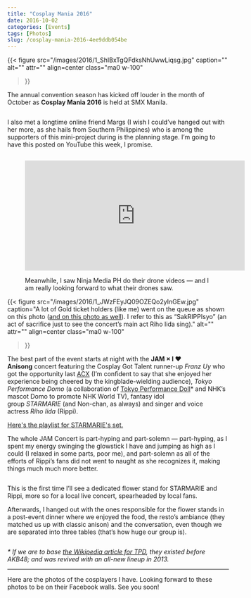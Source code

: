 ```yaml
---
title: "Cosplay Mania 2016"
date: 2016-10-02
categories: [Events]
tags: [Photos]
slug: /cosplay-mania-2016-4ee9ddb054be
---
```


{{< figure
  src="/images/2016/1_ShIBxTgQFdksNhUwwLiqsg.jpg"
  caption=""
  alt="" attr="" 
  align=center class="ma0 w-100"
>}}

The annual convention season has kicked off louder in the month of October as **Cosplay Mania 2016** is held at SMX Manila.

<figure class="gallery-wrapper">
  <div class="gallery">
    <div class="gallery-item">
		<img alt="" src="/images/2016/1_B3YTTDzZguTQEIX_87S4wQ.jpg" />
    </div>
    <div class="gallery-item">
		<img alt="" src="/images/2016/1_wFmoV3VFi6ckoOfnvoxhHw.jpg" />
    </div>
    <div class="gallery-item">
		<img alt="" src="/images/2016/1_KT7MMQsLkzFi2TqjGaxMgA.jpg" />
    </div>
  </div>
  <div class="gallery">
    <div class="gallery-item">
		<img alt="" src="/images/2016/1_hdZS-FipFYUztYnzbm6zTQ.jpg" />
    </div>
    <div class="gallery-item">
		<img alt="" src="/images/2016/1_dXvBvfrJ6F7z05Ui5pFLkg.jpg" />
    </div>
	<div class="gallery-item">
		<img alt="" src="/images/2016/1_FHXF4_8h6gbLFJjWlBtFvg.jpg" />
    </div>
  </div>
  <div class="gallery">
    <div class="gallery-item">
		<img alt="" src="/images/2016/1_zrPBQTyTXbjbbZGXvuy8Zg.jpg" />
    </div>
    <div class="gallery-item">
		<img alt="" src="/images/2016/1_aspsM1iaqBbFhzrhmk4MCQ.jpg" />
    </div>
	<div class="gallery-item">
		<img alt="" src="/images/2016/1_xRMv1UHHnEn7KVO1oLnrbg.jpg" />
    </div>
  </div>
  <div class="gallery">
    <div class="gallery-item">
		<img alt="" src="/images/2016/1_YqiaOJeduHEC7RJuME3mig.jpg" />
    </div>
    <div class="gallery-item">
		<img alt="" src="/images/2016/1_zxoxEHAQuL76NfjmssXs7g.jpg" />
    </div>
	<div class="gallery-item">
		<img alt="" src="/images/2016/1_tgR1Oyhls83uT_AyxmtSwg.jpg" />
    </div>
  </div>
</figure>

I also met a longtime online friend Margs (I wish I could’ve hanged out with her more, as she hails from Southern Philippines) who is among the supporters of this mini-project during is the planning stage. I’m going to have this posted on YouTube this week, I promise.
    
<figure class="gallery-wrapper">
  <div class="gallery">
    <div class="gallery-item">
		<img alt="" src="/images/2016/1_Y6-c6xG-uM3F3ZR-8RSA6g.jpg" />
    </div>
    <div class="gallery-item">
		<img alt="" src="/images/2016/1_5BQ1-VxDzK-yGF5n3pKp6A.jpg" />
    </div>
  </div>
  <div class="gallery">
    <div class="gallery-item">
		<img alt="" src="/images/2016/1_AeIlSB9yHASrrGLpZQhBIA.jpg" />
    </div>
    <div class="gallery-item">
		<img alt="" src="/images/2016/1_DnJTm4_HuAEhO9s5CUX1xw.jpg" />
    </div>
  </div>
</figure>

<figure>

<iframe src="https://www.facebook.com/plugins/post.php?href=https%3A%2F%2Fweb.facebook.com%2Fphoto%2F%3Ffbid%3D946080885518685%26set%3Da.768777159915726&show_text=true&width=500" width="500" height="250" style="border:none;overflow:hidden" scrolling="no" frameborder="0" allowfullscreen="true" allow="autoplay; clipboard-write; encrypted-media; picture-in-picture; web-share"></iframe>

<figcaption>

Meanwhile, I saw Ninja Media PH do their drone videos — and I am really looking forward to what their drones saw.

</figcaption>

</figure>

{{< figure
  src="/images/2016/1_JWzFEyJQ09OZEQo2yInGEw.jpg"
  caption="A lot of Gold ticket holders (like me) went on the queue as shown on this photo ([and on this photo as well](https://www.facebook.com/CosplayMania/photos/a.209834682363566.61906.128142343866134/1413419582005064/?type=3)). I refer to this as “SakRIPPIsyo” (an act of sacrifice just to see the concert’s main act Riho Iida sing)."
  alt="" attr="" 
  align=center class="ma0 w-100"
>}}

The best part of the event starts at night with the **JAM × I ❤ Anisong** concert featuring the Cosplay Got Talent runner-up _Franz Uy_ who got the opportunity last [ACX](https://jayagonoy.com/acx2016-63f7a16adfcf?source=latest) (I’m confident to say that she enjoyed her experience being cheered by the kingblade-wielding audience), _Tokyo Performance Domo_ (a collaboration of [Tokyo Performance Doll](https://www.youtube.com/watch?v=wAZzklz-81E)\* and NHK’s mascot Domo to promote NHK World TV), fantasy idol group _STARMARIE_ (and Non-chan, as always) and singer and voice actress _Riho Iida_ (Rippi).

[Here's the playlist for STARMARIE's set.](https://www.kkbox.com/jp/ja/playlist/Csi6kWkYtRtI4t1GET?)

The whole JAM Concert is part-hyping and part-solemn — part-hyping, as I spent my energy swinging the glowstick I have and jumping as high as I could (I relaxed in some parts, poor me), and part-solemn as all of the efforts of Rippi’s fans did not went to naught as she recognizes it, making things much much more better.

<figure class="gallery-wrapper">
  <div class="gallery">
    <div class="gallery-item">
		<img alt="" src="/images/2016/1_q4EulJsf7BtD0zZE1fbRlQ.jpg" />
    </div>
    <div class="gallery-item">
		<img alt="" src="/images/2016/1_TeLTqqt1HjzlOb6WvHCx6w.jpg" />
    </div>
  </div>
  <div class="gallery">
    <div class="gallery-item">
		<img alt="" src="/images/2016/1_gNwKLMJlnaYiPZdckELnag.jpg" />
    </div>
    <div class="gallery-item">
		<img alt="" src="/images/2016/1_xzp7zthcKpVDev_C3opE3Q.jpg" />
    </div>
  </div>
</figure>
    

This is the first time I’ll see a dedicated flower stand for STARMARIE and Rippi, more so for a local live concert, spearheaded by local fans.

Afterwards, I hanged out with the ones responsible for the flower stands in a post-event dinner where we enjoyed the food, the resto’s ambiance (they matched us up with classic anison) and the conversation, even though we are separated into three tables (that’s how huge our group is).

<figure class="gallery-wrapper">
  <div class="gallery">
    <div class="gallery-item">
		<img alt="" src="/images/2016/1_xxoWqOJEoPM5kzHGDhUvIA.jpg" />
    </div>
    <div class="gallery-item">
		<img alt="" src="/images/2016/1_R4IT43GLnT8HIt7w8YjbWw.jpg" />
    </div>
    <div class="gallery-item">
		<img alt="" src="/images/2016/1_sLW4iHWJ0Bue14mdOzS4ug.jpg" />
    </div>
  </div>
</figure>

_\* If we are to base_ [_the Wikipedia article for TPD_](https://en.wikipedia.org/wiki/Tokyo_Performance_Doll)_, they existed before AKB48; and was revived with an all-new lineup in 2013._

* * *

Here are the photos of the cosplayers I have. Looking forward to these photos to be on their Facebook walls. See you soon!

<figure class="gallery-wrapper">
  <div class="gallery">
    <div class="gallery-item">
		<img alt="" src="/images/2016/1_8ckasCryDjS6U88S9WzHbA.jpg" />
    </div>
    <div class="gallery-item">
		<img alt="" src="/images/2016/1_0inT7gQ1WXH150txkV4FVw.jpg" />
    </div>
  </div>
  <div class="gallery">
    <div class="gallery-item">
		<img alt="" src="/images/2016/1_OzOpAf4HYVDkpu95YPVMjg.jpg" />
    </div>
    <div class="gallery-item">
		<img alt="" src="/images/2016/1_bQ1Dmln2PxCLEVnDX9O12Q.jpg" />
    </div>
	<div class="gallery-item">
		<img alt="" src="/images/2016/1_BBuDjpWXsEZDu2_XzWjA8w.jpg" />
    </div>
  </div>
  <div class="gallery">
    <div class="gallery-item">
		<img alt="" src="/images/2016/1_-u35wRxRSyU1zSlFoHK7_g.jpg" />
    </div>
    <div class="gallery-item">
		<img alt="" src="/images/2016/1_-1rotYQfm_j8ToCq0-U8ww.jpg" />
    </div>
	<div class="gallery-item">
		<img alt="" src="/images/2016/1_bKkDlqd10qeP9hX38svUtQ.jpg" />
    </div>
  </div>
  <div class="gallery">
    <div class="gallery-item">
		<img alt="" src="/images/2016/1_GdvmN__JVpASo70mWd3nMA.jpg" />
    </div>
    <div class="gallery-item">
		<img alt="" src="/images/2016/1_osTUsXvNB-8biowBhpIXxw.jpg" />
    </div>
	<div class="gallery-item">
		<img alt="" src="/images/2016/1_KBUGXM0ucEzM5SOseEXaKw.jpg" />
    </div>
  </div>
  <div class="gallery">
    <div class="gallery-item">
		<img alt="" src="/images/2016/1_M6X41mgHKdPFIGyvSFQg9g.jpg" />
    </div>
    <div class="gallery-item">
		<img alt="" src="/images/2016/1_heNziI8WHcv9sqzfsouCXw.jpg" />
    </div>
  </div>
  <div class="gallery">
    <div class="gallery-item">
		<img alt="" src="/images/2016/1_-ZzbnRWElpUUvMR2ZBb-dQ.jpg" />
    </div>
    <div class="gallery-item">
		<img alt="" src="/images/2016/1_yXEmO78KioyLZWgTTXWo7g.jpg" />
    </div>
	<div class="gallery-item">
		<img alt="" src="/images/2016/1_LKrS99wmAEK8DoJTVtptnA.jpg" />
    </div>
  </div>
  <div class="gallery">
    <div class="gallery-item">
		<img alt="" src="/images/2016/1_b5k7fMTIMS9Qg9RPzsFucg.jpg" />
    </div>
    <div class="gallery-item">
		<img alt="" src="/images/2016/1_dxy8uwnMMr_ZyT3l0Wex1A.jpg" />
    </div>
	<div class="gallery-item">
		<img alt="" src="/images/2016/1_-2AiC2WBCu6THayUDlq7iQ.jpg" />
    </div>
  </div>
  <div class="gallery">
    <div class="gallery-item">
		<img alt="" src="/images/2016/1_Qs_jFt07OL-P7JJ7eAOZgQ.jpg" />
    </div>
    <div class="gallery-item">
		<img alt="" src="/images/2016/1_DidGGvnyQyvdMYp3DlFkEw.jpg" />
    </div>
	<div class="gallery-item">
		<img alt="" src="/images/2016/1_vWw3y7-WHyajpTgeVPlwOw.jpg" />
    </div>
  </div>
  <div class="gallery">
    <div class="gallery-item">
		<img alt="" src="/images/2016/1_lWiI5vOL5quY_iTop4jGWA.jpg" />
    </div>
	<div class="gallery-item">
		<img alt="" src="/images/2016/1_wqYt6KPAXkNjFQOiMNHtkw.jpg" />
    </div>
	<div class="gallery-item">
		<img alt="" src="/images/2016/1_VxbY2tf35Khy6v_mvfYz0Q.jpg" />
    </div>
  </div>
  <div class="gallery">
    <div class="gallery-item">
		<img alt="" src="/images/2016/1_YtooMb8blwHJtpxdFkiDzg.jpg" />
    </div>
    <div class="gallery-item">
		<img alt="" src="/images/2016/1_A26iwp-ODQG2fetmSTHPsw.jpg" />
    </div>
	<div class="gallery-item">
		<img alt="" src="/images/2016/1_KKEhBh4oznEQKuuUxzRS0g.jpg" />
    </div>
  </div>  
</figure>